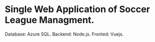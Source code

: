 # Single Web Application of Soccer League Managment.

Database: Azure SQL.
Backend: Node.js.
Fronted: Vuejs.

